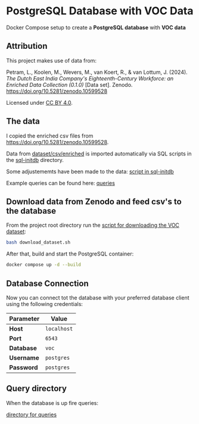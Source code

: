 # PostgreSQL Database with VOC Data

Docker Compose setup to create a **PostgreSQL database** with **VOC data**

## Attribution

This project makes use of data from:

Petram, L., Koolen, M., Wevers, M., van Koert, R., & van Lottum, J. (2024).
*The Dutch East India Company's Eighteenth-Century Workforce: an Enriched Data Collection (0.1.0)* [Data set].
Zenodo. https://doi.org/10.5281/zenodo.10599528

Licensed under [CC BY 4.0](https://creativecommons.org/licenses/by/4.0/).

## The data

I copied the enriched csv files from https://doi.org/10.5281/zenodo.10599528. 

Data from [dataset/csv/enriched](dataset/csv/enriched) is imported automatically via SQL scripts in the [sql-initdb](sql-initdb) directory.

Some adjustememts have been made to the data: [script in sql-initdb](./sql-initdb/)

Example queries can be found here: [queries](./queries/)

## Download data from Zenodo and feed csv's to the database

From the project root directory run the [script for downloading the VOC dataset](.download_dataset.sh):

```bash
bash download_dataset.sh
```

After that, build and start the PostgreSQL container:

```bash
docker compose up -d --build
```

## Database Connection

Now you can connect tot the database with your preferred database client using the following credentials:

| Parameter    | Value       |
| ------------ | ----------- |
| **Host**     | `localhost` |
| **Port**     | `6543`      |
| **Database** | `voc`       |
| **Username** | `postgres`  |
| **Password** | `postgres`  |

## Query directory

When the database is up fire queries:

[directory for queries](./queries/)